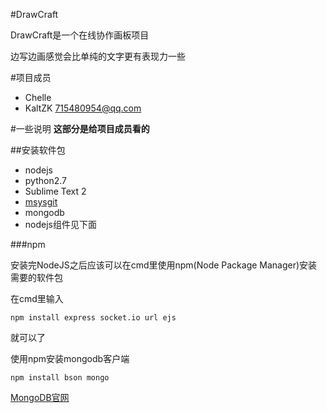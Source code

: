 #DrawCraft

DrawCraft是一个在线协作画板项目

边写边画感觉会比单纯的文字更有表现力一些




#项目成员
* Chelle
* KaltZK <715480954@qq.com>

#一些说明
**这部分是给项目成员看的**

##安装软件包

* nodejs
* python2.7
* Sublime Text 2
* [msysgit](http://pan.baidu.com/s/1sj2rUod)
* mongodb
* nodejs组件见下面

###npm

安装完NodeJS之后应该可以在cmd里使用npm(Node Package Manager)安装需要的软件包

在cmd里输入
```
npm install express socket.io url ejs
```
就可以了

使用npm安装mongodb客户端
```
npm install bson mongo
```
[MongoDB官网](http://www.mongodb.org/)
